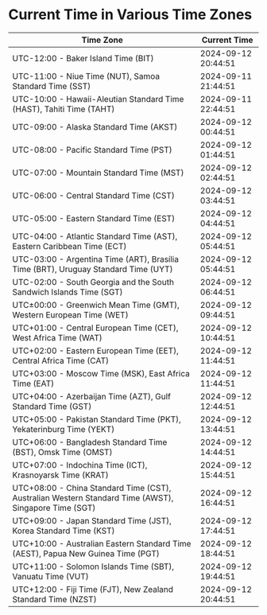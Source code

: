 # Current Time in Various Time Zones

| Time Zone | Current Time |
|-----------|--------------|
| UTC-12:00 - Baker Island Time (BIT) | 2024-09-12 20:44:51 |
| UTC-11:00 - Niue Time (NUT), Samoa Standard Time (SST) | 2024-09-11 21:44:51 |
| UTC-10:00 - Hawaii-Aleutian Standard Time (HAST), Tahiti Time (TAHT) | 2024-09-11 22:44:51 |
| UTC-09:00 - Alaska Standard Time (AKST) | 2024-09-12 00:44:51 |
| UTC-08:00 - Pacific Standard Time (PST) | 2024-09-12 01:44:51 |
| UTC-07:00 - Mountain Standard Time (MST) | 2024-09-12 02:44:51 |
| UTC-06:00 - Central Standard Time (CST) | 2024-09-12 03:44:51 |
| UTC-05:00 - Eastern Standard Time (EST) | 2024-09-12 04:44:51 |
| UTC-04:00 - Atlantic Standard Time (AST), Eastern Caribbean Time (ECT) | 2024-09-12 05:44:51 |
| UTC-03:00 - Argentina Time (ART), Brasília Time (BRT), Uruguay Standard Time (UYT) | 2024-09-12 05:44:51 |
| UTC-02:00 - South Georgia and the South Sandwich Islands Time (SGT) | 2024-09-12 06:44:51 |
| UTC±00:00 - Greenwich Mean Time (GMT), Western European Time (WET) | 2024-09-12 09:44:51 |
| UTC+01:00 - Central European Time (CET), West Africa Time (WAT) | 2024-09-12 10:44:51 |
| UTC+02:00 - Eastern European Time (EET), Central Africa Time (CAT) | 2024-09-12 11:44:51 |
| UTC+03:00 - Moscow Time (MSK), East Africa Time (EAT) | 2024-09-12 11:44:51 |
| UTC+04:00 - Azerbaijan Time (AZT), Gulf Standard Time (GST) | 2024-09-12 12:44:51 |
| UTC+05:00 - Pakistan Standard Time (PKT), Yekaterinburg Time (YEKT) | 2024-09-12 13:44:51 |
| UTC+06:00 - Bangladesh Standard Time (BST), Omsk Time (OMST) | 2024-09-12 14:44:51 |
| UTC+07:00 - Indochina Time (ICT), Krasnoyarsk Time (KRAT) | 2024-09-12 15:44:51 |
| UTC+08:00 - China Standard Time (CST), Australian Western Standard Time (AWST), Singapore Time (SGT) | 2024-09-12 16:44:51 |
| UTC+09:00 - Japan Standard Time (JST), Korea Standard Time (KST) | 2024-09-12 17:44:51 |
| UTC+10:00 - Australian Eastern Standard Time (AEST), Papua New Guinea Time (PGT) | 2024-09-12 18:44:51 |
| UTC+11:00 - Solomon Islands Time (SBT), Vanuatu Time (VUT) | 2024-09-12 19:44:51 |
| UTC+12:00 - Fiji Time (FJT), New Zealand Standard Time (NZST) | 2024-09-12 20:44:51 |
